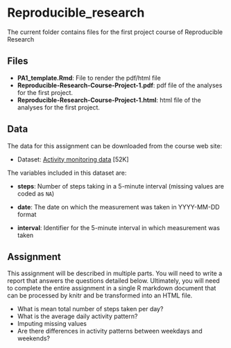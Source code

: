 # Reproducible_research

The current folder contains files for the first project course of Reproducible Research

## Files

* **PA1_template.Rmd**: File to render the pdf/html file
* **Reproducible-Research-Course-Project-1.pdf**: pdf file of the analyses for the first project.
* **Reproducible-Research-Course-Project-1.html**: html file of the analyses for the first project.

## Data

The data for this assignment can be downloaded from the course web
site:

* Dataset: [Activity monitoring data](https://d396qusza40orc.cloudfront.net/repdata%2Fdata%2Factivity.zip) [52K]

The variables included in this dataset are:

* **steps**: Number of steps taking in a 5-minute interval (missing
    values are coded as `NA`)

* **date**: The date on which the measurement was taken in YYYY-MM-DD
    format

* **interval**: Identifier for the 5-minute interval in which
    measurement was taken

## Assignment

This assignment will be described in multiple parts. You will need to write a report that answers the questions detailed below. Ultimately, you will need to complete the entire assignment in a single R markdown document that can be processed by knitr and be transformed into an HTML file.

* What is mean total number of steps taken per day?
* What is the average daily activity pattern?
* Imputing missing values
* Are there differences in activity patterns between weekdays and weekends?
